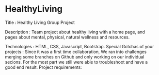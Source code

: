 # HealthyLiving

Title : Healthy Living Group Project

Description : Team project about healthy living with a home page, and pages about mental, physical, natural wellness and resources.

Technologies : HTML, CSS, Javascript, Bootstrap.
Special Gotchas of your projects : Since it was a first time collaboration, We ran into challenges merging some branches on Github and only working on our individual secions. For the most part we still were able to troubleshoot and have a good end result.
Project requirements:
